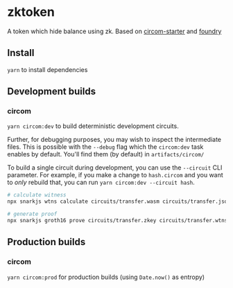 # zktoken

A token which hide balance using zk. Based on [circom-starter](https://github.com/0xPARC/circom-starter) and [foundry](https://github.com/foundry-rs/foundry)

## Install

`yarn` to install dependencies

## Development builds

### circom

`yarn circom:dev` to build deterministic development circuits.

Further, for debugging purposes, you may wish to inspect the intermediate files. This is possible with the `--debug` flag which the `circom:dev` task enables by default. You'll find them (by default) in `artifacts/circom/`

To build a single circuit during development, you can use the `--circuit` CLI parameter. For example, if you make a change to `hash.circom` and you want to _only_ rebuild that, you can run `yarn circom:dev --circuit hash`.

```bash
# calculate witness
npx snarkjs wtns calculate circuits/transfer.wasm circuits/transfer.json circuits/transfer.wtns

# generate proof
npx snarkjs groth16 prove circuits/transfer.zkey circuits/transfer.wtns circuits/proof.json circuits/public.json
```


## Production builds

### circom

`yarn circom:prod` for production builds (using `Date.now()` as entropy)
